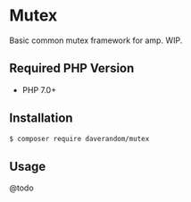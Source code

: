 # Mutex

Basic common mutex framework for amp. WIP.

## Required PHP Version

- PHP 7.0+

## Installation

```bash
$ composer require daverandom/mutex
```

## Usage

@todo
